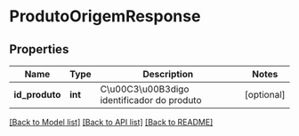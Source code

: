 # ProdutoOrigemResponse

## Properties
Name | Type | Description | Notes
------------ | ------------- | ------------- | -------------
**id_produto** | **int** | C\u00C3\u00B3digo identificador do produto | [optional] 

[[Back to Model list]](../README.md#documentation-for-models) [[Back to API list]](../README.md#documentation-for-api-endpoints) [[Back to README]](../README.md)


